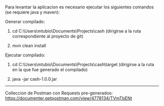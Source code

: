 Para levantar la aplicacion es necesario ejecutar los siguientes comandos (se requiere java y maven):

Generar compilado:

1) cd C:\Users\mtubio\Documents\Projects\cash (dirigirse a la ruta correspondiente al proyecto de git)

2) mvn clean install

Ejecutar compilado:

1) cd C:\Users\mtubio\Documents\Projects\cash\target (dirigirse a la ruta en la que fue generado el compilado)

2) java -jar cash-1.0.0.jar

----

Colleccion de Postman con Requests pre-generados: https://documenter.getpostman.com/view/4778134/TVmTbENt
